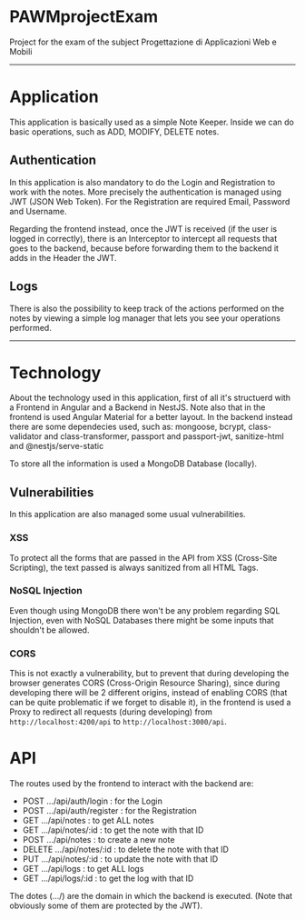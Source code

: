 # PAWMprojectExam

Project for the exam of the subject Progettazione di Applicazioni Web e Mobili

---

# Application

This application is basically used as a simple Note Keeper.
Inside we can do basic operations, such as ADD, MODIFY, DELETE notes.

## Authentication

In this application is also mandatory to do the Login and Registration to work with the notes.
More precisely the authentication is managed using JWT (JSON Web Token).
For the Registration are required Email, Password and Username.

Regarding the frontend instead, once the JWT is received (if the user is logged in correctly), there is an Interceptor to intercept all requests that goes to the backend, because before forwarding them to the backend it adds in the Header the JWT.

## Logs

There is also the possibility to keep track of the actions performed on the notes by viewing a simple log manager that lets you see your operations performed.

---

# Technology

About the technology used in this application, first of all it's structuerd with a Frontend in Angular and a Backend in NestJS.
Note also that in the frontend is used Angular Material for a better layout.
In the backend instead there are some dependecies used, such as: mongoose, bcrypt, class-validator and class-transformer, passport and passport-jwt, sanitize-html and @nestjs/serve-static

To store all the information is used a MongoDB Database (locally).

## Vulnerabilities

In this application are also managed some usual vulnerabilities.

### XSS

To protect all the forms that are passed in the API from XSS (Cross-Site Scripting), the text passed is always sanitized from all HTML Tags.

### NoSQL Injection

Even though using MongoDB there won't be any problem regarding SQL Injection, even with NoSQL Databases there might be some inputs that shouldn't be allowed.

### CORS

This is not exactly a vulnerability, but to prevent that during developing the browser generates CORS (Cross-Origin Resource Sharing), since during developing there will be 2 different origins, instead of enabling CORS (that can be quite problematic if we forget to disable it), in the frontend is used a Proxy to redirect all requests (during developing) from `http://localhost:4200/api` to `http://localhost:3000/api`.

# API

The routes used by the frontend to interact with the backend are:

- POST .../api/auth/login : for the Login
- POST .../api/auth/register : for the Registration
- GET .../api/notes : to get ALL notes
- GET .../api/notes/:id : to get the note with that ID
- POST .../api/notes : to create a new note
- DELETE .../api/notes/:id : to delete the note with that ID
- PUT .../api/notes/:id : to update the note with that ID
- GET .../api/logs : to get ALL logs
- GET .../api/logs/:id : to get the log with that ID

The dotes (.../) are the domain in which the backend is executed.
(Note that obviously some of them are protected by the JWT).
